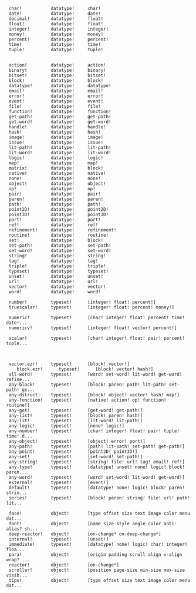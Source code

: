 
     char!           datatype!     char!
     date!           datatype!     date!
     decimal!        datatype!     float!
     float!          datatype!     float!
     integer!        datatype!     integer!
     money!          datatype!     money!
     percent!        datatype!     percent!
     time!           datatype!     time!
     tuple!          datatype!     tuple!


     action!         datatype!     action!
     binary!         datatype!     binary!
     bitset!         datatype!     bitset!
     block!          datatype!     block!
     datatype!       datatype!     datatype!
     email!          datatype!     email!
     error!          datatype!     error!
     event!          datatype!     event!
     file!           datatype!     file!
     function!       datatype!     function!
     get-path!       datatype!     get-path!
     get-word!       datatype!     get-word!
     handle!         datatype!     handle!
     hash!           datatype!     hash!
     image!          datatype!     image!
     issue!          datatype!     issue!
     lit-path!       datatype!     lit-path!
     lit-word!       datatype!     lit-word!
     logic!          datatype!     logic!
     map!            datatype!     map!
     matrix!         datatype!     block!
     native!         datatype!     native!
     none!           datatype!     none!
     object!         datatype!     object!
     op!             datatype!     op!
     pair!           datatype!     pair!
     paren!          datatype!     paren!
     path!           datatype!     path!
     point2D!        datatype!     point2D!
     point3D!        datatype!     point3D!
     port!           datatype!     port!
     ref!            datatype!     ref!
     refinement!     datatype!     refinement!
     routine!        datatype!     routine!
     set!            datatype!     block!
     set-path!       datatype!     set-path!
     set-word!       datatype!     set-word!
     string!         datatype!     string!
     tag!            datatype!     tag!
     triple!         datatype!     triple!
     typeset!        datatype!     typeset!
     unset!          datatype!     unset!
     url!            datatype!     url!
     vector!         datatype!     vector!
     word!           datatype!     word!

     number!         typeset!      [integer! float! percent!]
     truescalar!     typeset!      [integer! float! percent! money!]

     numeric!        typeset!      [char! integer! float! percent! time! date!...
     numericv!       typeset!      [integer! float! vector! percent!]

     scalar!         typeset!      [char! integer! float! pair! percent! tuple...
 


     vector.ezr!     typeset!      [block! vector!]
        block.ezr!      typeset!      [block! vector! hash!]
     all-word!       typeset!      [word! set-word! lit-word! get-word! refine...
     any-block!      typeset!      [block! paren! path! lit-path! set-path! ge...
     any-dstruct!    typeset!      [block! object! vector! hash! map!]
     any-function!   typeset!      [native! action! op! function! routine!]
     any-get!        typeset!      [get-word! get-path!]
     any-list!       typeset!      [block! paren! hash!]
     any-lit!        typeset!      [lit-word! lit-path!]
     any-logic!      typeset!      [none! logic!]
     any-number!     typeset!      [char! integer! float! pair! tuple! time! d...
     any-object!     typeset!      [object! error! port!]
     any-path!       typeset!      [path! lit-path! set-path! get-path!]
     any-point!      typeset!      [point2D! point3D!]
     any-set!        typeset!      [set-word! set-path!]
     any-string!     typeset!      [string! file! url! tag! email! ref!]
     any-type!       typeset!      [datatype! unset! none! logic! block! paren...
     any-word!       typeset!      [word! set-word! lit-word! get-word!]
     external!       typeset!      [event!]
     default!        typeset!      [datatype! none! logic! block! paren! strin...
     series!         typeset!      [block! paren! string! file! url! path! lit...

     face!           object!       [type offset size text image color menu dat...
     font!           object!       [name size style angle color anti-alias? sh...
     deep-reactor!   object!       [on-change* on-deep-change*]
     internal!       typeset!      [unset!]
     immediate!      typeset!      [datatype! none! logic! char! integer! floa...
     para!           object!       [origin padding scroll align v-align wrap? ...
     reactor!        object!       [on-change*]
     scroller!       object!       [position page-size min-size max-size visib...
     tips!           object!       [type offset size text image color menu dat...

